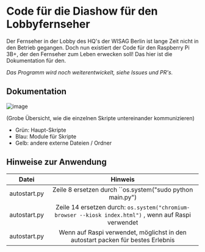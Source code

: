 # Code für die Diashow für den Lobbyfernseher

Der Fernseher in der Lobby des HQ's der WISAG Berlin ist lange Zeit nicht in den Betrieb gegangen. Doch nun existiert der Code für den Raspberry Pi 3B+, der den
Fernseher zum Leben erwecken soll! Das hier ist die Dokumentation für den.

*Das Programm wird noch weiterentwickelt, siehe Issues und PR's.*

## Dokumentation

![image](https://user-images.githubusercontent.com/85707089/219309295-f1b80e21-d3e8-4013-8365-df57300f6a02.png)

(Grobe Übersicht, wie die einzelnen Skripte untereinander kommunizieren)

- Grün: Haupt-Skripte
- Blau: Module für Skripte
- Gelb: andere externe Dateien / Ordner



## Hinweise zur Anwendung

|Datei|Hinweis|
|:---:|:-----:|
|autostart.py|Zeile 8 ersetzen durch ``os.system("sudo python main.py")|
|autostart.py|Zeile 14 ersetzen durch: ``os.system("chromium-browser --kiosk index.html")`` , wenn auf Raspi verwendet|
|autostart.py|Wenn auf Raspi verwendet, möglichst in den autostart packen für bestes Erlebnis|

